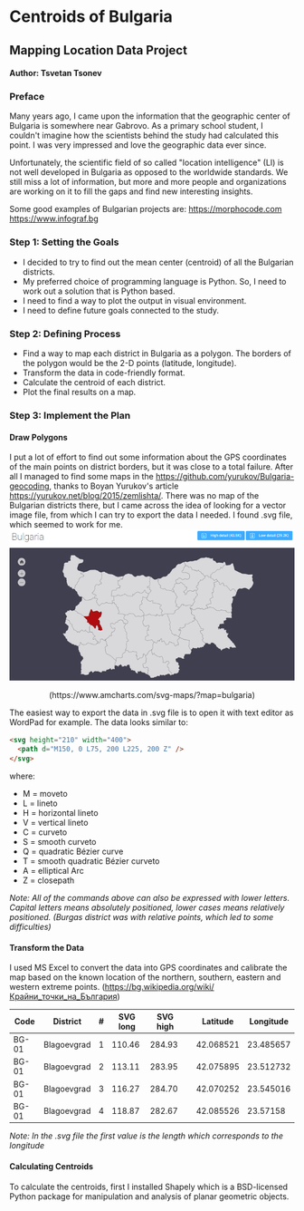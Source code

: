 # Centroids of Bulgaria
## Mapping Location Data Project

#### Author: Tsvetan Tsonev

### Preface

Many years ago, I came upon the information that the geographic center of Bulgaria is somewhere near Gabrovo. As a primary school student, I couldn't imagine how the scientists behind the study had calculated this point. I was very impressed and love the geographic data ever since.

Unfortunately, the scientific field of so called "location intelligence" (LI) is not well developed in Bulgaria as opposed to the worldwide standards. We still miss a lot of information, but more and more people and organizations are working on it to fill the gaps and find new interesting insights.

Some good examples of Bulgarian projects are:
https://morphocode.com
https://www.infograf.bg

### Step 1: Setting the Goals
* I decided to try to find out the mean center (centroid) of all the Bulgarian districts.
* My preferred choice of programming language is Python. So, I need to work out a solution that is Python based.
* I need to find a way to plot the output in visual environment.
* I need to define future goals connected to the study.

### Step 2: Defining Process
* Find a way to map each district in Bulgaria as a polygon. The borders of the polygon would be the 2-D points (latitude, longitude).
* Transform the data in code-friendly format.
* Calculate the centroid of each district.
* Plot the final results on a map.

### Step 3: Implement the Plan
#### Draw Polygons
I put a lot of effort to find out some information about the GPS coordinates of the main points on district borders, but it was close to a total failure. After all I managed to find some maps in the https://github.com/yurukov/Bulgaria-geocoding, thanks to Boyan Yurukov's article https://yurukov.net/blog/2015/zemlishta/.
There was no map of the Bulgarian districts there, but I came across the idea of looking for a vector image file, from which I can try to export the data I needed.
I found .svg file, which seemed to work for me.
![Bulgaria.png](Bulgaria.png)
<center>(https://www.amcharts.com/svg-maps/?map=bulgaria)</center>

The easiest way to export the data in .svg file is to open it with text editor as WordPad for example.
The data looks similar to:

```html
<svg height="210" width="400">
  <path d="M150, 0 L75, 200 L225, 200 Z" />
</svg>
```

where:

* M = moveto
* L = lineto
* H = horizontal lineto
* V = vertical lineto
* C = curveto
* S = smooth curveto
* Q = quadratic Bézier curve
* T = smooth quadratic Bézier curveto
* A = elliptical Arc
* Z = closepath

*Note: All of the commands above can also be expressed with lower letters. Capital letters means absolutely positioned, lower cases means relatively positioned. (Burgas district was with relative points, which led to sоme difficulties)*

#### Transform the Data

I used MS Excel to convert the data into GPS coordinates and calibrate the map based on the known location of the northern, southern, eastern and western extreme points. (https://bg.wikipedia.org/wiki/Крайни_точки_на_България)

| Code  | District    | # | SVG long | SVG high |   | Latitude  | Longitude |
|-------|-------------|---|----------|----------|---|-----------|-----------|
| BG-01 | Blagoevgrad | 1 | 110.46   | 284.93   |   | 42.068521 | 23.485657 |
| BG-01 | Blagoevgrad | 2 | 113.11   | 283.95   |   | 42.075895 | 23.512732 |
| BG-01 | Blagoevgrad | 3 | 116.27   | 284.70   |   | 42.070252 | 23.545016 |
| BG-01 | Blagoevgrad | 4 | 118.87   | 282.67   |   | 42.085526 | 23.57158  |

*Note: In the .svg file the first value is the length which corresponds to the longitude*

#### Calculating Centroids

To calculate the centroids, first I installed Shapely which is a BSD-licensed Python package for manipulation and analysis of planar geometric objects.

